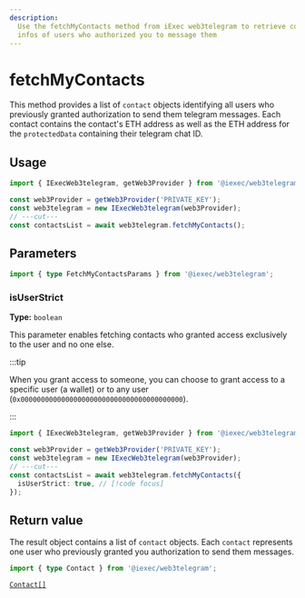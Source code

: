 ```yaml
---
description:
  Use the fetchMyContacts method from iExec web3telegram to retrieve contact
  infos of users who authorized you to message them
---
```


# fetchMyContacts

This method provides a list of `contact` objects identifying all users who
previously granted authorization to send them telegram messages. Each contact
contains the contact's ETH address as well as the ETH address for the
`protectedData` containing their telegram chat ID.

## Usage

```ts twoslash
import { IExecWeb3telegram, getWeb3Provider } from '@iexec/web3telegram';

const web3Provider = getWeb3Provider('PRIVATE_KEY');
const web3telegram = new IExecWeb3telegram(web3Provider);
// ---cut---
const contactsList = await web3telegram.fetchMyContacts();
```

## Parameters

```ts twoslash
import { type FetchMyContactsParams } from '@iexec/web3telegram';
```

### isUserStrict <OptionalBadge />

**Type:** `boolean`

This parameter enables fetching contacts who granted access exclusively to the
user and no one else.

:::tip

When you grant access to someone, you can choose to grant access to a specific
user (a wallet) or to any user (`0x0000000000000000000000000000000000000000`).

:::

```ts twoslash
import { IExecWeb3telegram, getWeb3Provider } from '@iexec/web3telegram';

const web3Provider = getWeb3Provider('PRIVATE_KEY');
const web3telegram = new IExecWeb3telegram(web3Provider);
// ---cut---
const contactsList = await web3telegram.fetchMyContacts({
  isUserStrict: true, // [!code focus]
});
```

## Return value

The result object contains a list of `contact` objects. Each `contact`
represents one user who previously granted you authorization to send them
messages.

```ts twoslash
import { type Contact } from '@iexec/web3telegram';
```

[`Contact[]`](../../types.md#contact)
